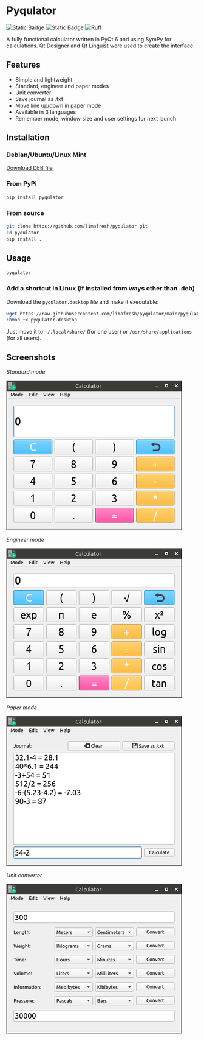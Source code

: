 # Pyqulator

![Static Badge](https://img.shields.io/badge/License-GNU_GPL_v3-blue)
![Static Badge](https://img.shields.io/badge/PyQt-6-green)
[![Ruff](https://img.shields.io/endpoint?url=https://raw.githubusercontent.com/astral-sh/ruff/main/assets/badge/v2.json)](https://github.com/astral-sh/ruff)

A fully functional calculator written in PyQt 6 and using SymPy for calculations. Qt Designer and Qt Linguist were used to create the interface.

## Features
+ Simple and lightweight
+ Standard, engineer and paper modes
+ Unit converter
+ Save journal as .txt
+ Move line up/down in paper mode
+ Available in 3 languages
+ Remember mode, window size and user settings for next launch

## Installation
### Debian/Ubuntu/Linux Mint
[Download DEB file](https://github.com/limafresh/pyqulator/releases/download/v1.10.1/pyqulator.deb)
### From PyPi
```bash
pip install pyqulator
```
### From source
```bash
git clone https://github.com/limafresh/pyqulator.git
cd pyqulator
pip install .
```

## Usage
```bash
pyqulator
```
### Add a shortcut in Linux (if installed from ways other than .deb)
Download the `pyqulator.desktop` file and make it executable:
```bash
wget https://raw.githubusercontent.com/limafresh/pyqulator/main/pyqulator.desktop
chmod +x pyqulator.desktop
```
Just move it to `~/.local/share/` (for one user) or `/usr/share/applications` (for all users).

## Screenshots
*Standard mode*

![Screenshot](https://raw.githubusercontent.com/limafresh/pyqulator/main/screenshots/screenshot1.png)

*Engineer mode*

![Screenshot](https://raw.githubusercontent.com/limafresh/pyqulator/main/screenshots/screenshot2.png)

*Paper mode*

![Screenshot](https://raw.githubusercontent.com/limafresh/pyqulator/main/screenshots/screenshot3.png)

*Unit converter*

![Screenshot](https://raw.githubusercontent.com/limafresh/pyqulator/main/screenshots/screenshot4.png)
